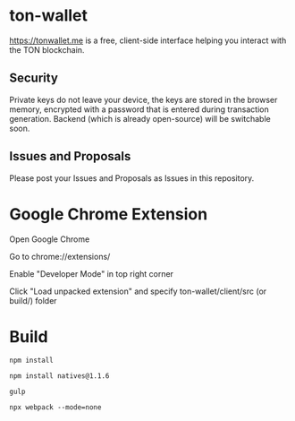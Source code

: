 # ton-wallet
https://tonwallet.me is a free, client-side interface helping you interact with the TON blockchain.

## Security
Private keys do not leave your device, the keys are stored in the browser memory, encrypted with a password that is entered during transaction generation. Backend (which is already open-source) will be switchable soon.

## Issues and Proposals
Please post your Issues and Proposals as Issues in this repository.

# Google Chrome Extension

Open Google Chrome

Go to chrome://extensions/

Enable "Developer Mode" in top right corner

Click "Load unpacked extension" and specify ton-wallet/client/src (or build/) folder

# Build

`npm install`

`npm install natives@1.1.6`

`gulp`

`npx webpack --mode=none`

